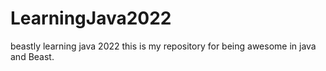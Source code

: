 # LearningJava2022
beastly learning java 2022
this is my repository for being awesome in java and Beast.
